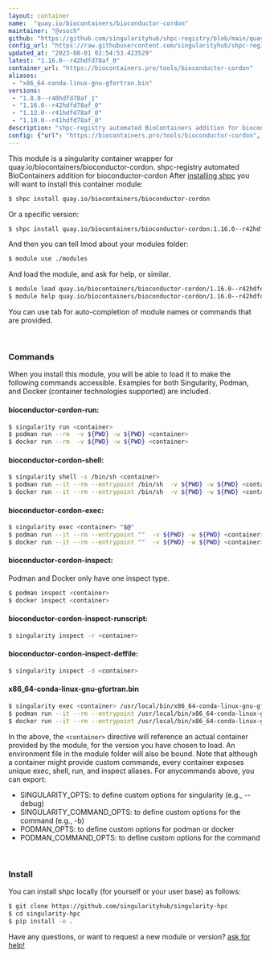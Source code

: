 ```yaml
---
layout: container
name:  "quay.io/biocontainers/bioconductor-cordon"
maintainer: "@vsoch"
github: "https://github.com/singularityhub/shpc-registry/blob/main/quay.io/biocontainers/bioconductor-cordon/container.yaml"
config_url: "https://raw.githubusercontent.com/singularityhub/shpc-registry/main/quay.io/biocontainers/bioconductor-cordon/container.yaml"
updated_at: "2023-08-01 02:54:53.423529"
latest: "1.16.0--r42hdfd78af_0"
container_url: "https://biocontainers.pro/tools/bioconductor-cordon"
aliases:
 - "x86_64-conda-linux-gnu-gfortran.bin"
versions:
 - "1.8.0--r40hdfd78af_1"
 - "1.16.0--r42hdfd78af_0"
 - "1.12.0--r41hdfd78af_0"
 - "1.10.0--r41hdfd78af_0"
description: "shpc-registry automated BioContainers addition for bioconductor-cordon"
config: {"url": "https://biocontainers.pro/tools/bioconductor-cordon", "maintainer": "@vsoch", "description": "shpc-registry automated BioContainers addition for bioconductor-cordon", "latest": {"1.16.0--r42hdfd78af_0": "sha256:8d1eed886f26a06acffb9c7fe8d4f7661b2f43e4d30e8b922ea7edaacaf2954a"}, "tags": {"1.8.0--r40hdfd78af_1": "sha256:d9b6f118dda0d5c9d67528e7083092313384d6b4e198434fce507c470fd4c9ce", "1.16.0--r42hdfd78af_0": "sha256:8d1eed886f26a06acffb9c7fe8d4f7661b2f43e4d30e8b922ea7edaacaf2954a", "1.12.0--r41hdfd78af_0": "sha256:def3bf2ad0b724a92a5644c39f735983ef2d5e453d5d1a2254b4c64a6ed8b78a", "1.10.0--r41hdfd78af_0": "sha256:5b3c7e9d79f9183f6d933d173b9589f991d93a14ffeb5cefc5431c15d8662cb5"}, "docker": "quay.io/biocontainers/bioconductor-cordon", "aliases": {"x86_64-conda-linux-gnu-gfortran.bin": "/usr/local/bin/x86_64-conda-linux-gnu-gfortran.bin"}}
---
```


This module is a singularity container wrapper for quay.io/biocontainers/bioconductor-cordon.
shpc-registry automated BioContainers addition for bioconductor-cordon
After [installing shpc](#install) you will want to install this container module:


```bash
$ shpc install quay.io/biocontainers/bioconductor-cordon
```

Or a specific version:

```bash
$ shpc install quay.io/biocontainers/bioconductor-cordon:1.16.0--r42hdfd78af_0
```

And then you can tell lmod about your modules folder:

```bash
$ module use ./modules
```

And load the module, and ask for help, or similar.

```bash
$ module load quay.io/biocontainers/bioconductor-cordon/1.16.0--r42hdfd78af_0
$ module help quay.io/biocontainers/bioconductor-cordon/1.16.0--r42hdfd78af_0
```

You can use tab for auto-completion of module names or commands that are provided.

<br>

### Commands

When you install this module, you will be able to load it to make the following commands accessible.
Examples for both Singularity, Podman, and Docker (container technologies supported) are included.

#### bioconductor-cordon-run:

```bash
$ singularity run <container>
$ podman run --rm  -v ${PWD} -w ${PWD} <container>
$ docker run --rm  -v ${PWD} -w ${PWD} <container>
```

#### bioconductor-cordon-shell:

```bash
$ singularity shell -s /bin/sh <container>
$ podman run --it --rm --entrypoint /bin/sh  -v ${PWD} -w ${PWD} <container>
$ docker run --it --rm --entrypoint /bin/sh  -v ${PWD} -w ${PWD} <container>
```

#### bioconductor-cordon-exec:

```bash
$ singularity exec <container> "$@"
$ podman run --it --rm --entrypoint ""  -v ${PWD} -w ${PWD} <container> "$@"
$ docker run --it --rm --entrypoint ""  -v ${PWD} -w ${PWD} <container> "$@"
```

#### bioconductor-cordon-inspect:

Podman and Docker only have one inspect type.

```bash
$ podman inspect <container>
$ docker inspect <container>
```

#### bioconductor-cordon-inspect-runscript:

```bash
$ singularity inspect -r <container>
```

#### bioconductor-cordon-inspect-deffile:

```bash
$ singularity inspect -d <container>
```


#### x86_64-conda-linux-gnu-gfortran.bin

```bash
$ singularity exec <container> /usr/local/bin/x86_64-conda-linux-gnu-gfortran.bin
$ podman run --it --rm --entrypoint /usr/local/bin/x86_64-conda-linux-gnu-gfortran.bin   -v ${PWD} -w ${PWD} <container> -c " $@"
$ docker run --it --rm --entrypoint /usr/local/bin/x86_64-conda-linux-gnu-gfortran.bin   -v ${PWD} -w ${PWD} <container> -c " $@"
```



In the above, the `<container>` directive will reference an actual container provided
by the module, for the version you have chosen to load. An environment file in the
module folder will also be bound. Note that although a container
might provide custom commands, every container exposes unique exec, shell, run, and
inspect aliases. For anycommands above, you can export:

 - SINGULARITY_OPTS: to define custom options for singularity (e.g., --debug)
 - SINGULARITY_COMMAND_OPTS: to define custom options for the command (e.g., -b)
 - PODMAN_OPTS: to define custom options for podman or docker
 - PODMAN_COMMAND_OPTS: to define custom options for the command

<br>

### Install

You can install shpc locally (for yourself or your user base) as follows:

```bash
$ git clone https://github.com/singularityhub/singularity-hpc
$ cd singularity-hpc
$ pip install -e .
```

Have any questions, or want to request a new module or version? [ask for help!](https://github.com/singularityhub/singularity-hpc/issues)